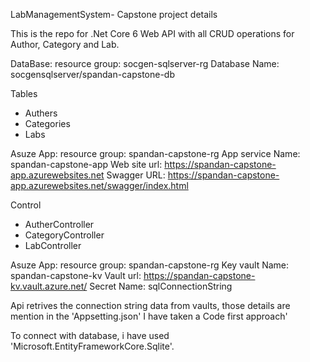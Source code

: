 LabManagementSystem- Capstone project details

This is the repo for .Net Core 6 Web API with all CRUD operations for Author, Category and Lab.

DataBase:
resource group: socgen-sqlserver-rg
Database Name: socgensqlserver/spandan-capstone-db

Tables
- Authers
- Categories
- Labs

Asuze App:
resource group: spandan-capstone-rg
App service Name: spandan-capstone-app
Web site url: https://spandan-capstone-app.azurewebsites.net
Swagger URL: https://spandan-capstone-app.azurewebsites.net/swagger/index.html

Control
- AutherController
- CategoryController
- LabController

Asuze App:
resource group: spandan-capstone-rg
Key vault Name: spandan-capstone-kv
Vault url: https://spandan-capstone-kv.vault.azure.net/
Secret Name: sqlConnectionString

Api retrives the connection string data from vaults, those details are mention in the 'Appsetting.json'
I have taken a Code first approach'

To connect with database, i have used 'Microsoft.EntityFrameworkCore.Sqlite'.
